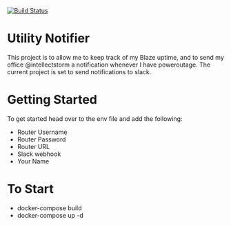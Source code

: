 [![Build Status](https://travis-ci.com/Alien-nick/GPL_NOTIFIER.svg?branch=master)](https://travis-ci.com/Alien-nick/GPL_NOTIFIER)

# Utility Notifier

This project is to allow me to keep track of my Blaze uptime, and to send my office @intellectstorm a notification whenever I have poweroutage. The current project is set to send notifications to slack.

# Getting Started

To get started head over to the env file and add the following:

 - Router Username
 - Router Password
 - Router URL
 - Slack webhook
 - Your Name

# To Start

 - docker-compose build
 - docker-compose up -d
